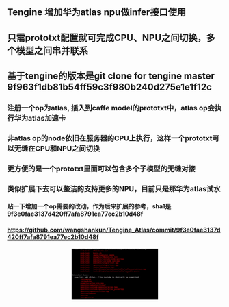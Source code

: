


## Tengine 增加华为atlas npu做infer接口使用
## 只需prototxt配置就可完成CPU、NPU之间切换，多个模型之间串并联系

## 基于tengine的版本是git clone for tengine master 9f963f1db81b54ff59c3f980b240d275e1e1f12c

### 注册一个op为atlas, 插入到caffe model的prototxt中，atlas op会执行华为atlas加速卡
### 非atlas op的node依旧在服务器的CPU上执行，这样一个prototxt可以无缝在CPU和NPU之间切换

### 更方便的是一个prototxt里面可以包含多个子模型的无缝对接

### 类似扩展下去可以整洁的支持更多的NPU，目前只是那华为atlas试水

#### 贴一下增加一个op需要的改动，作为后来扩展的参考，sha1是9f3e0fae3137d420ff7afa8791ea77ec2b10d48f
#### https://github.com/wangshankun/Tengine_Atlas/commit/9f3e0fae3137d420ff7afa8791ea77ec2b10d48f

<p align="center"><img width="40%" src="增加一个npu支持的op插件需要的改动.jpg" /></p>

